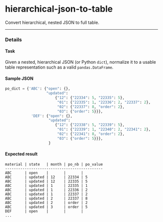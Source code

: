 # hierarchical-json-to-table

Convert hierarchical, nested JSON to full table.

---

### Details

#### Task

Given a nested, hierarchical JSON (or Python `dict`), normalize it to a usable table representation such as a valid `pandas.DataFrame`.

#### Sample JSON

```python
po_dict = {'ABC': {"open": {},
                   "updated":
                       {"12": {"22334": 5, "22335": 5},
                        "01": {"22335": 1, "22336": 2, "22337": 2},
                        "02": {"22337": 8, "order": 2},
                        "03": {"order": 5}}},
            'DEF': {"open": {},
                    "updated":
                       {"12": {"22338": 5, "22339": 5},
                        "01": {"22339": 1, "22340": 2, "22341": 2},
                        "02": {"22341": 8, "order": 2},
                        "03": {"order": 5}}},
                    }

```

#### Expected result

```
material | state   | month | po_nb | po_value
---------------------------------------------
ABC      | open    |       |       |
ABC      | updated | 12    | 22334 | 5
ABC      | updated | 12    | 22335 | 5
ABC      | updated | 1     | 22335 | 1
ABC      | updated | 1     | 22336 | 2
ABC      | updated | 1     | 22337 | 2
ABC      | updated | 2     | 22337 | 8
ABC      | updated | 2     | order | 2
ABC      | updated | 3     | order | 5
DEF      | open    |       |       |
...
```
